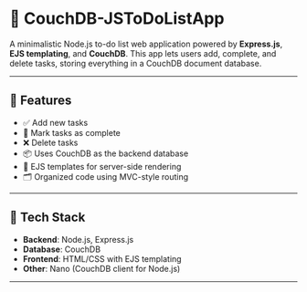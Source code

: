 # 📝 CouchDB-JSToDoListApp

A minimalistic Node.js to-do list web application powered by **Express.js**, **EJS templating**, and **CouchDB**. This app lets users add, complete, and delete tasks, storing everything in a CouchDB document database.

---

## 🚀 Features

- ✅ Add new tasks
- 🔄 Mark tasks as complete
- ❌ Delete tasks
- 📦 Uses CouchDB as the backend database
- 📄 EJS templates for server-side rendering
- 🗂 Organized code using MVC-style routing

---

## 🧱 Tech Stack

- **Backend**: Node.js, Express.js
- **Database**: CouchDB
- **Frontend**: HTML/CSS with EJS templating
- **Other**: Nano (CouchDB client for Node.js)

---

